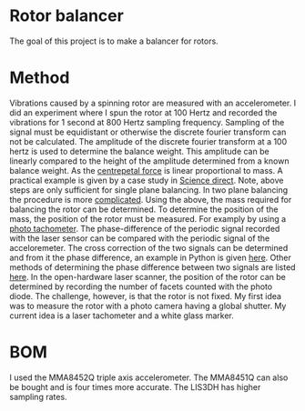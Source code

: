 # Rotor balancer

The goal of this project is to make a balancer for rotors.

# Method
Vibrations caused by a spinning rotor are measured with an accelerometer. 
I did an experiment where I spun the rotor at 100 Hertz and recorded the vibrations for 1 second at 800 Hertz sampling frequency.
Sampling of the signal must be equidistant or otherwise the discrete fourier transform can not be calculated.
The amplitude of the discrete fourier transform at a 100 hertz is used to determine the balance weight.
This amplitude can be linearly compared to the height of the amplitude determined from a known balance weight.
As the [centrepetal force](https://en.wikipedia.org/wiki/Centripetal_force) is linear proportional to mass.
A practical example is given by a case study in [Science direct](https://www.sciencedirect.com/science/article/pii/S2351988616300185).
Note, above steps are only sufficient for single plane balancing. In two plane balancing the procedure is more [complicated](https://forums.ni.com/t5/Example-Programs/Two-Plane-Balancing-Example-with-DAQmx/ta-p/3996066?profile.language=en).
Using the above, the mass required for balancing the rotor can be determined. To determine the position of the mass, the position of the rotor must be measured. For examply by using a [photo tachometer](https://hackaday.com/2017/03/17/how-to-use-a-photo-tachometer/). The phase-difference of the periodic signal recorded with the laser sensor can be compared with the periodic signal of the acceloremeter. The cross correction of the two signals can be determined and from it the phase difference, an example in Python is given [here](https://stackoverflow.com/questions/6157791/find-phase-difference-between-two-inharmonic-waves).
Other methods of determining the phase difference between two signals are listed [here](https://stackoverflow.com/questions/27545171/identifying-phase-shift-between-signals). In the open-hardware laser scanner, the position of the rotor can be determined by recording the number of facets counted with the photo diode.
The challenge, however, is that the rotor is not fixed. My first idea was to measure the rotor with
a photo camera having a global shutter. My current idea is a laser tachometer and a white glass marker.

# BOM
I used the MMA8452Q triple axis accelerometer. The MMA8451Q can also be bought and is four times more accurate.
The LIS3DH has higher sampling rates.

<!--
You can buy a laser tachometer for 18 dollars and do tests with that.
Test;
 1. How many samples can you acquire per second -> 970
 2. Timestamp and acquire your data
      - what is the max min value if your polygon is on
      - what is the max min value if your polygon is off
     -> can you detect that the polygon is running -> yes
 3. Plot your timestamped data, can you see an imbalance?
-->
